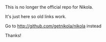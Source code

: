 This is no longer the official repo for Nikola.

It's just here so old links work.

Go to http://github.com/getnikola/nikola instead

Thanks!
